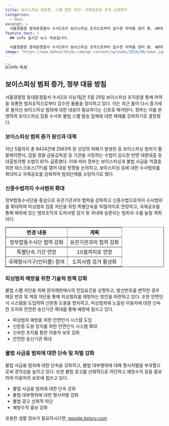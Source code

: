 ```yaml
---
title: 보이스피싱 대포폰, 스팸 원천 차단! 국제공조로 조직 소탕한다
categories:
  - News
excerpt: >
  서울경찰청 동대문경찰서 수사2과가 보이스피싱 조직으로부터 압수한 마약을 정리 중. 40대 A씨는 대출상담을 위해 보이스피싱에 당해 1억 5000만 원을 송금했고, 보이스피싱 범죄는 다시 급증세로 돌아섰다. 정부는 보이스피싱 집중 수사 및 국제공조를 통한 수법 확대 등으로 대응한다. 불법 스팸 차단을 강화하고, 피싱범죄 노출에 빠르게 대응할 수 있는 서비스를 확대할 예정이다. 불법 사금융 범죄에 대한 수사와 단속을 논의하고 강화할 예정이다.
feature_text: >
  ## info 실시간 뉴스 속보입니다.

  서울경찰청 동대문경찰서 수사2과가 보이스피싱 조직으로부터 압수한 마약을 정리 중. 40대 A씨는 대출상담을 위해 보이스피싱에 당해 1억 5000만 원을 송금했고, 보이스피싱 범죄는 다시 급증세로 돌아섰다. 정부는 보이스피싱 집중 수사 및 국제공조를 통한 수법 확대 등으로 대응한다. 불법 스팸 차단을 강화하고, 피싱범죄 노출에 빠르게 대응할 수 있는 서비스를 확대할 예정이다. 불법 사금융 범죄에 대한 수사와 단속을 논의하고 강화할 예정이다.
image: 'https://www.behealthy4u.com/wp-content/uploads/2024/06/news.jpg'
---
```


<p><img src="https://www.behealthy4u.com/wp-content/uploads/2024/06/news.jpg" alt="info 속보" /></p>

<h2 data-ke-size="size26">보이스피싱 범죄 증가, 정부 대응 방침</h2>

<p data-ke-size="size16">서울경찰청 동대문경찰서 수사2과 지능1팀은 5월 29일 보이스피싱 조직원을 통해 마약을 유통한 범죄조직으로부터 압수한 물품을 정리하고 있다. 이는 최근 들어 다시 증가세로 돌아선 보이스피싱 범죄에 대한 대응이 필요하다는 신호로 해석된다. 정부는 이를 반영하여 보이스피싱 집중 수사와 불법 스팸 발송 업체에 대한 제재를 강화하기로 결정했다.</p>

<h3>보이스피싱 범죄 증가 원인과 대책</h3>

<p data-ke-size="size16">지난 5월까지 총 8434건에 2563억 원 상당의 피해가 발생한 등 보이스피싱 범죄가 활발해지면서, 검찰·경찰·금융감독원 등 기관을 사칭하는 수법이 감소한 반면 대환대출 등 대출빙자형 수법이 61% 급증했다. 이에 따라 정부는 보이스피싱과 불법 사금융 척결을 위한 태스크포스(TF)를 열어 대응 방향을 논의하고, 보이스피싱 등에 대한 수사범위를 확대하고 국제공조를 강화하여 범죄단체를 소탕하기로 했다.</p>

<h3>신종수법까지 수사범위 확대</h3>

<p data-ke-size="size16">정부합동수사단을 중심으로 유관기관과의 협력을 강화하고 신종수법으로까지 수사범위를 확대하여 피싱범죄 집중 차단을 위한 특별단속을 10월까지로 연장하고, 국제공조를 통해 해외에 있는 범죄조직과 도피사범 검거 및 국내에 송환되는 범죄자 수를 늘릴 계획이다.</p>

<table style="width: 100%;" border="1">
<tbody>
<tr>
<td style="text-align: center; height: 17px;"><b>변경 내용</b></td>
<td style="text-align: center; height: 17px;"><b>계획</b></td>
</tr>
<tr>
<td style="text-align: center; height: 17px;">정부합동수사단 협력 강화</td>
<td style="text-align: center; height: 17px;">유관기관과의 협력 강화</td>
</tr>
<tr>
<td style="text-align: center; height: 17px;">특별단속 기간 연장</td>
<td style="text-align: center; height: 17px;">10월까지로 연장</td>
</tr>
<tr>
<td style="text-align: center; height: 17px;">국제형사기구(인터폴) 참여</td>
<td style="text-align: center; height: 17px;">도피사범 검거 활성화</td>
</tr>
</tbody>
</table>

<p data-ke-size="size16"></p>

<h3>피싱범죄 예방을 위한 기술적 정책 강화</h3>

<p data-ke-size="size16">불법 스팸 차단을 위해 문자재판매사의 진입요건을 상향하고, 발신번호를 변작한 경우 해당 번호 및 계정 차단을 통해 피싱범죄를 예방하는 방안을 마련하고 있다. 또한 안면인식 시스템을 도입하여 신분증 도용을 방지하고, 피싱범죄에 노출된 이용자에 대한 신속한 조치와 안전한 송신기관 확대를 통해 예방에 힘쓰고 있다.</p>

<ul>
<li>피싱범죄 예방을 위한 안면인식 시스템 도입</li>
<li>신분증 도용 방지를 위한 안면인식 시스템 확대</li>
<li>신속한 조치를 통한 이용자 보호 강화</li>
<li>안전한 송신기관 확대</li>
</ul>

<p data-ke-size="size16"></p>

<h3>불법 사금융 범죄에 대한 단속 및 처벌 강화</h3>

<p data-ke-size="size16">불법 사금융 범죄에 대한 단속을 강화하고, 불법 대부행위에 대해 형사처벌을 부과함으로써 경각심을 높이고 있다. 또한 불법 광고를 선제적으로 차단하고 예방수칙 등을 홍보하여 이용자의 보호에 힘쓰고 있다.</p>

<ul>
<li>불법 사금융 범죄에 대한 단속 강화</li>
<li>불법 대부행위에 대한 형사처벌 강화</li>
<li>불법 광고 선제적 차단</li>
<li>예방수칙 홍보 강화</li>
</ul>

<p data-ke-size="size16"></p>
유용한 생활 정보가 필요하시다면, <a href="https://qoogle.tistory.com" rel="dofollow">qoogle.tistory.com</a>


